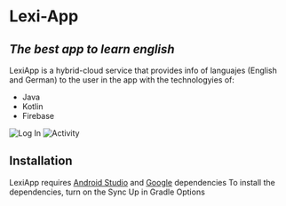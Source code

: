 # Lexi-App
## _The best app to learn english_

LexiApp is a hybrid-cloud service that provides info of languajes (English and German) to the user in the app with the technologyies of: 
- Java
- Kotlin
- Firebase

![Log In](https://drive.google.com/file/d/1OSsypZoUJFHvtxwG9fxs-9Y83FfN7fuB/view?usp=sharing)
![Activity](https://drive.google.com/file/d/15NQLGYjq79wM8yp0_rWbOezNEnjAQ1Ig/view?usp=sharing)

## Installation

LexiApp requires [Android Studio]() and [Google](https://nodejs.org/) dependencies
To install the dependencies, turn on the Sync Up in Gradle Options
